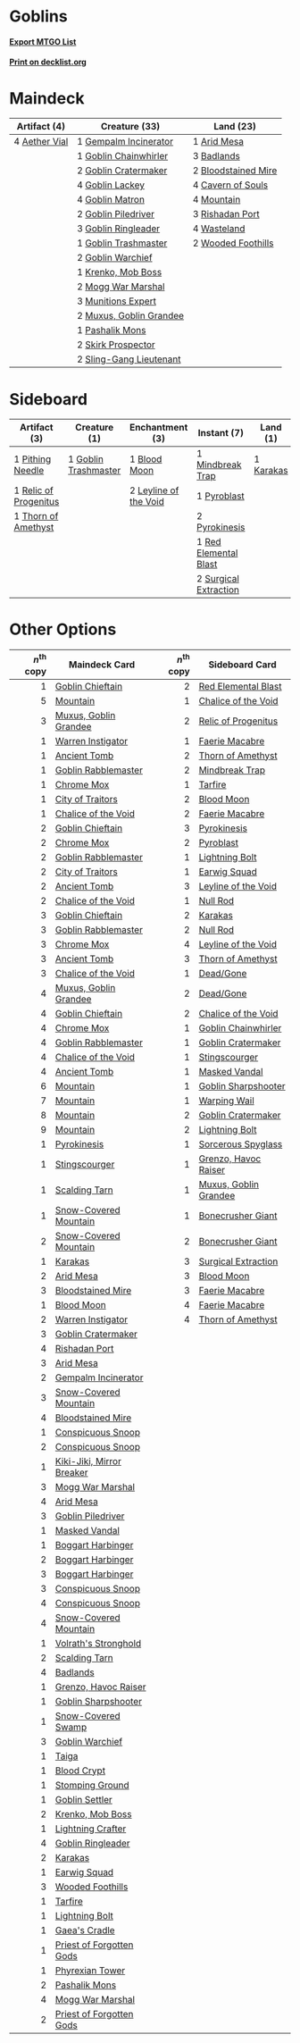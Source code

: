 # Goblins

#### [Export MTGO List](../collection/Goblins/Goblins.txt)
#### [Print on decklist.org](http://decklist.org/?deckmain=4%09Aether%20Vial%0A1%09Arid%20Mesa%0A3%09Badlands%0A2%09Bloodstained%20Mire%0A4%09Cavern%20of%20Souls%0A1%09Gempalm%20Incinerator%0A1%09Goblin%20Chainwhirler%0A2%09Goblin%20Cratermaker%0A4%09Goblin%20Lackey%0A4%09Goblin%20Matron%0A2%09Goblin%20Piledriver%0A3%09Goblin%20Ringleader%0A1%09Goblin%20Trashmaster%0A2%09Goblin%20Warchief%0A1%09Krenko,%20Mob%20Boss%0A2%09Mogg%20War%20Marshal%0A4%09Mountain%0A3%09Munitions%20Expert%0A2%09Muxus,%20Goblin%20Grandee%0A1%09Pashalik%20Mons%0A3%09Rishadan%20Port%0A2%09Skirk%20Prospector%0A2%09Sling-Gang%20Lieutenant%0A4%09Wasteland%0A2%09Wooded%20Foothills&deckside=1%09Blood%20Moon%0A1%09Goblin%20Trashmaster%0A1%09Karakas%0A2%09Leyline%20of%20the%20Void%0A1%09Mindbreak%20Trap%0A1%09Pithing%20Needle%0A1%09Pyroblast%0A2%09Pyrokinesis%0A1%09Red%20Elemental%20Blast%0A1%09Relic%20of%20Progenitus%0A2%09Surgical%20Extraction%0A1%09Thorn%20of%20Amethyst)
# Maindeck

|                                     Artifact (4)                                      |                                          Creature (33)                                           |                                          Land (23)                                           |
|---------------------------------------------------------------------------------------|--------------------------------------------------------------------------------------------------|----------------------------------------------------------------------------------------------|
|4 [Aether Vial](http://gatherer.wizards.com/Pages/Card/Details.aspx?multiverseid=48146)|1 [Gempalm Incinerator](http://gatherer.wizards.com/Pages/Card/Details.aspx?multiverseid=157929)  |1 [Arid Mesa](http://gatherer.wizards.com/Pages/Card/Details.aspx?multiverseid=405092)        |
|                                                                                       |1 [Goblin Chainwhirler](http://gatherer.wizards.com/Pages/Card/Details.aspx?multiverseid=443017)  |3 [Badlands](http://gatherer.wizards.com/Pages/Card/Details.aspx?multiverseid=878)            |
|                                                                                       |2 [Goblin Cratermaker](http://gatherer.wizards.com/Pages/Card/Details.aspx?multiverseid=452853)   |2 [Bloodstained Mire](http://gatherer.wizards.com/Pages/Card/Details.aspx?multiverseid=405094)|
|                                                                                       |4 [Goblin Lackey](http://gatherer.wizards.com/Pages/Card/Details.aspx?multiverseid=9851)          |4 [Cavern of Souls](http://gatherer.wizards.com/Pages/Card/Details.aspx?multiverseid=278058)  |
|                                                                                       |4 [Goblin Matron](http://gatherer.wizards.com/Pages/Card/Details.aspx?multiverseid=15810)         |4 [Mountain](http://gatherer.wizards.com/Pages/Card/Details.aspx?multiverseid=439859)         |
|                                                                                       |2 [Goblin Piledriver](http://gatherer.wizards.com/Pages/Card/Details.aspx?multiverseid=40193)     |3 [Rishadan Port](http://gatherer.wizards.com/Pages/Card/Details.aspx?multiverseid=442235)    |
|                                                                                       |3 [Goblin Ringleader](http://gatherer.wizards.com/Pages/Card/Details.aspx?multiverseid=27664)     |4 [Wasteland](http://gatherer.wizards.com/Pages/Card/Details.aspx?multiverseid=413790)        |
|                                                                                       |1 [Goblin Trashmaster](http://gatherer.wizards.com/Pages/Card/Details.aspx?multiverseid=447280)   |2 [Wooded Foothills](http://gatherer.wizards.com/Pages/Card/Details.aspx?multiverseid=405116) |
|                                                                                       |2 [Goblin Warchief](http://gatherer.wizards.com/Pages/Card/Details.aspx?multiverseid=157934)      |                                                                                              |
|                                                                                       |1 [Krenko, Mob Boss](http://gatherer.wizards.com/Pages/Card/Details.aspx?multiverseid=386339)     |                                                                                              |
|                                                                                       |2 [Mogg War Marshal](http://gatherer.wizards.com/Pages/Card/Details.aspx?multiverseid=157924)     |                                                                                              |
|                                                                                       |3 [Munitions Expert](http://gatherer.wizards.com/Pages/Card/Details.aspx?multiverseid=464158)     |                                                                                              |
|                                                                                       |2 [Muxus, Goblin Grandee](http://gatherer.wizards.com/Pages/Card/Details.aspx?multiverseid=489191)|                                                                                              |
|                                                                                       |1 [Pashalik Mons](http://gatherer.wizards.com/Pages/Card/Details.aspx?multiverseid=464087)        |                                                                                              |
|                                                                                       |2 [Skirk Prospector](http://gatherer.wizards.com/Pages/Card/Details.aspx?multiverseid=159051)     |                                                                                              |
|                                                                                       |2 [Sling-Gang Lieutenant](http://gatherer.wizards.com/Pages/Card/Details.aspx?multiverseid=464057)|                                                                                              |


# Sideboard

|                                          Artifact (3)                                          |                                         Creature (1)                                          |                                        Enchantment (3)                                         |                                          Instant (7)                                           |                                      Land (1)                                      |
|------------------------------------------------------------------------------------------------|-----------------------------------------------------------------------------------------------|------------------------------------------------------------------------------------------------|------------------------------------------------------------------------------------------------|------------------------------------------------------------------------------------|
|1 [Pithing Needle](http://gatherer.wizards.com/Pages/Card/Details.aspx?multiverseid=129526)     |1 [Goblin Trashmaster](http://gatherer.wizards.com/Pages/Card/Details.aspx?multiverseid=447280)|1 [Blood Moon](http://gatherer.wizards.com/Pages/Card/Details.aspx?multiverseid=45386)          |1 [Mindbreak Trap](http://gatherer.wizards.com/Pages/Card/Details.aspx?multiverseid=197532)     |1 [Karakas](http://gatherer.wizards.com/Pages/Card/Details.aspx?multiverseid=413782)|
|1 [Relic of Progenitus](http://gatherer.wizards.com/Pages/Card/Details.aspx?multiverseid=174824)|                                                                                               |2 [Leyline of the Void](http://gatherer.wizards.com/Pages/Card/Details.aspx?multiverseid=107682)|1 [Pyroblast](http://gatherer.wizards.com/Pages/Card/Details.aspx?multiverseid=4083)            |                                                                                    |
|1 [Thorn of Amethyst](http://gatherer.wizards.com/Pages/Card/Details.aspx?multiverseid=140166)  |                                                                                               |                                                                                                |2 [Pyrokinesis](http://gatherer.wizards.com/Pages/Card/Details.aspx?multiverseid=3180)          |                                                                                    |
|                                                                                                |                                                                                               |                                                                                                |1 [Red Elemental Blast](http://gatherer.wizards.com/Pages/Card/Details.aspx?multiverseid=814)   |                                                                                    |
|                                                                                                |                                                                                               |                                                                                                |2 [Surgical Extraction](http://gatherer.wizards.com/Pages/Card/Details.aspx?multiverseid=397706)|                                                                                    |


# Other Options

|*n*<sup>th</sup> copy|                                           Maindeck Card                                           |*n*<sup>th</sup> copy|                                         Sideboard Card                                         |
|--------------------:|---------------------------------------------------------------------------------------------------|--------------------:|------------------------------------------------------------------------------------------------|
|                    1|[Goblin Chieftain](http://gatherer.wizards.com/Pages/Card/Details.aspx?multiverseid=438481)        |                    2|[Red Elemental Blast](http://gatherer.wizards.com/Pages/Card/Details.aspx?multiverseid=814)     |
|                    5|[Mountain](http://gatherer.wizards.com/Pages/Card/Details.aspx?multiverseid=439859)                |                    1|[Chalice of the Void](http://gatherer.wizards.com/Pages/Card/Details.aspx?multiverseid=442211)  |
|                    3|[Muxus, Goblin Grandee](http://gatherer.wizards.com/Pages/Card/Details.aspx?multiverseid=489191)   |                    2|[Relic of Progenitus](http://gatherer.wizards.com/Pages/Card/Details.aspx?multiverseid=174824)  |
|                    1|[Warren Instigator](http://gatherer.wizards.com/Pages/Card/Details.aspx?multiverseid=438472)       |                    1|[Faerie Macabre](http://gatherer.wizards.com/Pages/Card/Details.aspx?multiverseid=201822)       |
|                    1|[Ancient Tomb](http://gatherer.wizards.com/Pages/Card/Details.aspx?multiverseid=409567)            |                    2|[Thorn of Amethyst](http://gatherer.wizards.com/Pages/Card/Details.aspx?multiverseid=140166)    |
|                    1|[Goblin Rabblemaster](http://gatherer.wizards.com/Pages/Card/Details.aspx?multiverseid=438486)     |                    2|[Mindbreak Trap](http://gatherer.wizards.com/Pages/Card/Details.aspx?multiverseid=197532)       |
|                    1|[Chrome Mox](http://gatherer.wizards.com/Pages/Card/Details.aspx?multiverseid=413761)              |                    1|[Tarfire](http://gatherer.wizards.com/Pages/Card/Details.aspx?multiverseid=157921)              |
|                    1|[City of Traitors](http://gatherer.wizards.com/Pages/Card/Details.aspx?multiverseid=6168)          |                    2|[Blood Moon](http://gatherer.wizards.com/Pages/Card/Details.aspx?multiverseid=45386)            |
|                    1|[Chalice of the Void](http://gatherer.wizards.com/Pages/Card/Details.aspx?multiverseid=442211)     |                    2|[Faerie Macabre](http://gatherer.wizards.com/Pages/Card/Details.aspx?multiverseid=201822)       |
|                    2|[Goblin Chieftain](http://gatherer.wizards.com/Pages/Card/Details.aspx?multiverseid=438481)        |                    3|[Pyrokinesis](http://gatherer.wizards.com/Pages/Card/Details.aspx?multiverseid=3180)            |
|                    2|[Chrome Mox](http://gatherer.wizards.com/Pages/Card/Details.aspx?multiverseid=413761)              |                    2|[Pyroblast](http://gatherer.wizards.com/Pages/Card/Details.aspx?multiverseid=4083)              |
|                    2|[Goblin Rabblemaster](http://gatherer.wizards.com/Pages/Card/Details.aspx?multiverseid=438486)     |                    1|[Lightning Bolt](http://gatherer.wizards.com/Pages/Card/Details.aspx?multiverseid=806)          |
|                    2|[City of Traitors](http://gatherer.wizards.com/Pages/Card/Details.aspx?multiverseid=6168)          |                    1|[Earwig Squad](http://gatherer.wizards.com/Pages/Card/Details.aspx?multiverseid=370530)         |
|                    2|[Ancient Tomb](http://gatherer.wizards.com/Pages/Card/Details.aspx?multiverseid=409567)            |                    3|[Leyline of the Void](http://gatherer.wizards.com/Pages/Card/Details.aspx?multiverseid=107682)  |
|                    2|[Chalice of the Void](http://gatherer.wizards.com/Pages/Card/Details.aspx?multiverseid=442211)     |                    1|[Null Rod](http://gatherer.wizards.com/Pages/Card/Details.aspx?multiverseid=383034)             |
|                    3|[Goblin Chieftain](http://gatherer.wizards.com/Pages/Card/Details.aspx?multiverseid=438481)        |                    2|[Karakas](http://gatherer.wizards.com/Pages/Card/Details.aspx?multiverseid=413782)              |
|                    3|[Goblin Rabblemaster](http://gatherer.wizards.com/Pages/Card/Details.aspx?multiverseid=438486)     |                    2|[Null Rod](http://gatherer.wizards.com/Pages/Card/Details.aspx?multiverseid=383034)             |
|                    3|[Chrome Mox](http://gatherer.wizards.com/Pages/Card/Details.aspx?multiverseid=413761)              |                    4|[Leyline of the Void](http://gatherer.wizards.com/Pages/Card/Details.aspx?multiverseid=107682)  |
|                    3|[Ancient Tomb](http://gatherer.wizards.com/Pages/Card/Details.aspx?multiverseid=409567)            |                    3|[Thorn of Amethyst](http://gatherer.wizards.com/Pages/Card/Details.aspx?multiverseid=140166)    |
|                    3|[Chalice of the Void](http://gatherer.wizards.com/Pages/Card/Details.aspx?multiverseid=442211)     |                    1|[Dead/Gone](http://gatherer.wizards.com/Pages/Card/Details.aspx?multiverseid=126419)            |
|                    4|[Muxus, Goblin Grandee](http://gatherer.wizards.com/Pages/Card/Details.aspx?multiverseid=489191)   |                    2|[Dead/Gone](http://gatherer.wizards.com/Pages/Card/Details.aspx?multiverseid=126419)            |
|                    4|[Goblin Chieftain](http://gatherer.wizards.com/Pages/Card/Details.aspx?multiverseid=438481)        |                    2|[Chalice of the Void](http://gatherer.wizards.com/Pages/Card/Details.aspx?multiverseid=442211)  |
|                    4|[Chrome Mox](http://gatherer.wizards.com/Pages/Card/Details.aspx?multiverseid=413761)              |                    1|[Goblin Chainwhirler](http://gatherer.wizards.com/Pages/Card/Details.aspx?multiverseid=443017)  |
|                    4|[Goblin Rabblemaster](http://gatherer.wizards.com/Pages/Card/Details.aspx?multiverseid=438486)     |                    1|[Goblin Cratermaker](http://gatherer.wizards.com/Pages/Card/Details.aspx?multiverseid=452853)   |
|                    4|[Chalice of the Void](http://gatherer.wizards.com/Pages/Card/Details.aspx?multiverseid=442211)     |                    1|[Stingscourger](http://gatherer.wizards.com/Pages/Card/Details.aspx?multiverseid=413691)        |
|                    4|[Ancient Tomb](http://gatherer.wizards.com/Pages/Card/Details.aspx?multiverseid=409567)            |                    1|[Masked Vandal](http://gatherer.wizards.com/Pages/Card/Details.aspx?multiverseid=503800)        |
|                    6|[Mountain](http://gatherer.wizards.com/Pages/Card/Details.aspx?multiverseid=439859)                |                    1|[Goblin Sharpshooter](http://gatherer.wizards.com/Pages/Card/Details.aspx?multiverseid=376350)  |
|                    7|[Mountain](http://gatherer.wizards.com/Pages/Card/Details.aspx?multiverseid=439859)                |                    1|[Warping Wail](http://gatherer.wizards.com/Pages/Card/Details.aspx?multiverseid=407522)         |
|                    8|[Mountain](http://gatherer.wizards.com/Pages/Card/Details.aspx?multiverseid=439859)                |                    2|[Goblin Cratermaker](http://gatherer.wizards.com/Pages/Card/Details.aspx?multiverseid=452853)   |
|                    9|[Mountain](http://gatherer.wizards.com/Pages/Card/Details.aspx?multiverseid=439859)                |                    2|[Lightning Bolt](http://gatherer.wizards.com/Pages/Card/Details.aspx?multiverseid=806)          |
|                    1|[Pyrokinesis](http://gatherer.wizards.com/Pages/Card/Details.aspx?multiverseid=3180)               |                    1|[Sorcerous Spyglass](http://gatherer.wizards.com/Pages/Card/Details.aspx?multiverseid=435407)   |
|                    1|[Stingscourger](http://gatherer.wizards.com/Pages/Card/Details.aspx?multiverseid=413691)           |                    1|[Grenzo, Havoc Raiser](http://gatherer.wizards.com/Pages/Card/Details.aspx?multiverseid=416811) |
|                    1|[Scalding Tarn](http://gatherer.wizards.com/Pages/Card/Details.aspx?multiverseid=405107)           |                    1|[Muxus, Goblin Grandee](http://gatherer.wizards.com/Pages/Card/Details.aspx?multiverseid=489191)|
|                    1|[Snow-Covered Mountain](http://gatherer.wizards.com/Pages/Card/Details.aspx?multiverseid=121233)   |                    1|[Bonecrusher Giant](http://gatherer.wizards.com/Pages/Card/Details.aspx?multiverseid=473077)    |
|                    2|[Snow-Covered Mountain](http://gatherer.wizards.com/Pages/Card/Details.aspx?multiverseid=121233)   |                    2|[Bonecrusher Giant](http://gatherer.wizards.com/Pages/Card/Details.aspx?multiverseid=473077)    |
|                    1|[Karakas](http://gatherer.wizards.com/Pages/Card/Details.aspx?multiverseid=413782)                 |                    3|[Surgical Extraction](http://gatherer.wizards.com/Pages/Card/Details.aspx?multiverseid=397706)  |
|                    2|[Arid Mesa](http://gatherer.wizards.com/Pages/Card/Details.aspx?multiverseid=405092)               |                    3|[Blood Moon](http://gatherer.wizards.com/Pages/Card/Details.aspx?multiverseid=45386)            |
|                    3|[Bloodstained Mire](http://gatherer.wizards.com/Pages/Card/Details.aspx?multiverseid=405094)       |                    3|[Faerie Macabre](http://gatherer.wizards.com/Pages/Card/Details.aspx?multiverseid=201822)       |
|                    1|[Blood Moon](http://gatherer.wizards.com/Pages/Card/Details.aspx?multiverseid=45386)               |                    4|[Faerie Macabre](http://gatherer.wizards.com/Pages/Card/Details.aspx?multiverseid=201822)       |
|                    2|[Warren Instigator](http://gatherer.wizards.com/Pages/Card/Details.aspx?multiverseid=438472)       |                    4|[Thorn of Amethyst](http://gatherer.wizards.com/Pages/Card/Details.aspx?multiverseid=140166)    |
|                    3|[Goblin Cratermaker](http://gatherer.wizards.com/Pages/Card/Details.aspx?multiverseid=452853)      |                     |                                                                                                |
|                    4|[Rishadan Port](http://gatherer.wizards.com/Pages/Card/Details.aspx?multiverseid=442235)           |                     |                                                                                                |
|                    3|[Arid Mesa](http://gatherer.wizards.com/Pages/Card/Details.aspx?multiverseid=405092)               |                     |                                                                                                |
|                    2|[Gempalm Incinerator](http://gatherer.wizards.com/Pages/Card/Details.aspx?multiverseid=157929)     |                     |                                                                                                |
|                    3|[Snow-Covered Mountain](http://gatherer.wizards.com/Pages/Card/Details.aspx?multiverseid=121233)   |                     |                                                                                                |
|                    4|[Bloodstained Mire](http://gatherer.wizards.com/Pages/Card/Details.aspx?multiverseid=405094)       |                     |                                                                                                |
|                    1|[Conspicuous Snoop](http://gatherer.wizards.com/Pages/Card/Details.aspx?multiverseid=485462)       |                     |                                                                                                |
|                    2|[Conspicuous Snoop](http://gatherer.wizards.com/Pages/Card/Details.aspx?multiverseid=485462)       |                     |                                                                                                |
|                    1|[Kiki-Jiki, Mirror Breaker](http://gatherer.wizards.com/Pages/Card/Details.aspx?multiverseid=50321)|                     |                                                                                                |
|                    3|[Mogg War Marshal](http://gatherer.wizards.com/Pages/Card/Details.aspx?multiverseid=157924)        |                     |                                                                                                |
|                    4|[Arid Mesa](http://gatherer.wizards.com/Pages/Card/Details.aspx?multiverseid=405092)               |                     |                                                                                                |
|                    3|[Goblin Piledriver](http://gatherer.wizards.com/Pages/Card/Details.aspx?multiverseid=40193)        |                     |                                                                                                |
|                    1|[Masked Vandal](http://gatherer.wizards.com/Pages/Card/Details.aspx?multiverseid=503800)           |                     |                                                                                                |
|                    1|[Boggart Harbinger](http://gatherer.wizards.com/Pages/Card/Details.aspx?multiverseid=139441)       |                     |                                                                                                |
|                    2|[Boggart Harbinger](http://gatherer.wizards.com/Pages/Card/Details.aspx?multiverseid=139441)       |                     |                                                                                                |
|                    3|[Boggart Harbinger](http://gatherer.wizards.com/Pages/Card/Details.aspx?multiverseid=139441)       |                     |                                                                                                |
|                    3|[Conspicuous Snoop](http://gatherer.wizards.com/Pages/Card/Details.aspx?multiverseid=485462)       |                     |                                                                                                |
|                    4|[Conspicuous Snoop](http://gatherer.wizards.com/Pages/Card/Details.aspx?multiverseid=485462)       |                     |                                                                                                |
|                    4|[Snow-Covered Mountain](http://gatherer.wizards.com/Pages/Card/Details.aspx?multiverseid=121233)   |                     |                                                                                                |
|                    1|[Volrath's Stronghold](http://gatherer.wizards.com/Pages/Card/Details.aspx?multiverseid=5263)      |                     |                                                                                                |
|                    2|[Scalding Tarn](http://gatherer.wizards.com/Pages/Card/Details.aspx?multiverseid=405107)           |                     |                                                                                                |
|                    4|[Badlands](http://gatherer.wizards.com/Pages/Card/Details.aspx?multiverseid=878)                   |                     |                                                                                                |
|                    1|[Grenzo, Havoc Raiser](http://gatherer.wizards.com/Pages/Card/Details.aspx?multiverseid=416811)    |                     |                                                                                                |
|                    1|[Goblin Sharpshooter](http://gatherer.wizards.com/Pages/Card/Details.aspx?multiverseid=376350)     |                     |                                                                                                |
|                    1|[Snow-Covered Swamp](http://gatherer.wizards.com/Pages/Card/Details.aspx?multiverseid=121256)      |                     |                                                                                                |
|                    3|[Goblin Warchief](http://gatherer.wizards.com/Pages/Card/Details.aspx?multiverseid=157934)         |                     |                                                                                                |
|                    1|[Taiga](http://gatherer.wizards.com/Pages/Card/Details.aspx?multiverseid=883)                      |                     |                                                                                                |
|                    1|[Blood Crypt](http://gatherer.wizards.com/Pages/Card/Details.aspx?multiverseid=97102)              |                     |                                                                                                |
|                    1|[Stomping Ground](http://gatherer.wizards.com/Pages/Card/Details.aspx?multiverseid=405110)         |                     |                                                                                                |
|                    1|[Goblin Settler](http://gatherer.wizards.com/Pages/Card/Details.aspx?multiverseid=20216)           |                     |                                                                                                |
|                    2|[Krenko, Mob Boss](http://gatherer.wizards.com/Pages/Card/Details.aspx?multiverseid=386339)        |                     |                                                                                                |
|                    1|[Lightning Crafter](http://gatherer.wizards.com/Pages/Card/Details.aspx?multiverseid=152893)       |                     |                                                                                                |
|                    4|[Goblin Ringleader](http://gatherer.wizards.com/Pages/Card/Details.aspx?multiverseid=27664)        |                     |                                                                                                |
|                    2|[Karakas](http://gatherer.wizards.com/Pages/Card/Details.aspx?multiverseid=413782)                 |                     |                                                                                                |
|                    1|[Earwig Squad](http://gatherer.wizards.com/Pages/Card/Details.aspx?multiverseid=370530)            |                     |                                                                                                |
|                    3|[Wooded Foothills](http://gatherer.wizards.com/Pages/Card/Details.aspx?multiverseid=405116)        |                     |                                                                                                |
|                    1|[Tarfire](http://gatherer.wizards.com/Pages/Card/Details.aspx?multiverseid=157921)                 |                     |                                                                                                |
|                    1|[Lightning Bolt](http://gatherer.wizards.com/Pages/Card/Details.aspx?multiverseid=806)             |                     |                                                                                                |
|                    1|[Gaea's Cradle](http://gatherer.wizards.com/Pages/Card/Details.aspx?multiverseid=10422)            |                     |                                                                                                |
|                    1|[Priest of Forgotten Gods](http://gatherer.wizards.com/Pages/Card/Details.aspx?multiverseid=457227)|                     |                                                                                                |
|                    1|[Phyrexian Tower](http://gatherer.wizards.com/Pages/Card/Details.aspx?multiverseid=456844)         |                     |                                                                                                |
|                    2|[Pashalik Mons](http://gatherer.wizards.com/Pages/Card/Details.aspx?multiverseid=464087)           |                     |                                                                                                |
|                    4|[Mogg War Marshal](http://gatherer.wizards.com/Pages/Card/Details.aspx?multiverseid=157924)        |                     |                                                                                                |
|                    2|[Priest of Forgotten Gods](http://gatherer.wizards.com/Pages/Card/Details.aspx?multiverseid=457227)|                     |                                                                                                |

